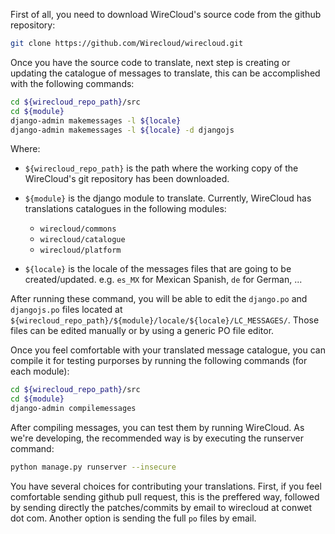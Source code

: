 First of all, you need to download WireCloud's source code from the github
repository:

```bash
git clone https://github.com/Wirecloud/wirecloud.git
```

Once you have the source code to translate, next step is creating or updating
the catalogue of messages to translate, this can be accomplished with the
following commands:

```bash
cd ${wirecloud_repo_path}/src
cd ${module}
django-admin makemessages -l ${locale}
django-admin makemessages -l ${locale} -d djangojs
```

Where:

- `${wirecloud_repo_path}` is the path where the working copy of the WireCloud's
  git repository has been downloaded.

- `${module}` is the django module to translate. Currently, WireCloud has
  translations catalogues in the following modules:

    - `wirecloud/commons`
    - `wirecloud/catalogue`
    - `wirecloud/platform`

- `${locale}` is the locale of the messages files that are going to be
  created/updated. e.g. `es_MX`  for Mexican Spanish, `de` for German, ...

After running these command, you will be able to edit the `django.po` and
`djangojs.po` files located at
`${wirecloud_repo_path}/${module}/locale/${locale}/LC_MESSAGES/`. Those files
can be edited manually or by using a generic PO file editor.

Once you feel comfortable with your translated message catalogue, you can
compile it for testing purporses by running the following commands (for each
module):

```bash
cd ${wirecloud_repo_path}/src
cd ${module}
django-admin compilemessages
```

After compiling messages, you can test them by running WireCloud. As we're
developing, the recommended way is by executing the runserver command:

```bash
python manage.py runserver --insecure
```

You have several choices for contributing your translations. First, if you feel
comfortable sending github pull request, this is the preffered way, followed by
sending directly the patches/commits by email to wirecloud at conwet dot com.
Another option is sending the full `po` files by email.
